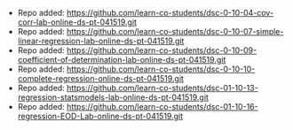 
- Repo added: https://github.com/learn-co-students/dsc-0-10-04-cov-corr-lab-online-ds-pt-041519.git
- Repo added: https://github.com/learn-co-students/dsc-0-10-07-simple-linear-regression-lab-online-ds-pt-041519.git
- Repo added: https://github.com/learn-co-students/dsc-0-10-09-coefficient-of-determination-lab-online-ds-pt-041519.git
- Repo added: https://github.com/learn-co-students/dsc-0-10-10-complete-regression-online-ds-pt-041519.git
- Repo added: https://github.com/learn-co-students/dsc-01-10-13-regression-statsmodels-lab-online-ds-pt-041519.git
- Repo added: https://github.com/learn-co-students/dsc-01-10-16-regression-EOD-Lab-online-ds-pt-041519.git